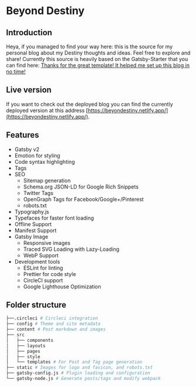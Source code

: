 # Beyond Destiny

## Introduction

Heya, if you managed to find your way here: this is the source for my personal blog about my Destiny thoughts and ideas. Feel free to explore and share!
Currently this source is heavily based on the Gatsby-Starter that you can find here: [Thanks for the great template! It helped me set up this blog in no time!](https://www.gatsbyjs.com/starters/justinformentin/gatsby-v2-tutorial-starter)

## Live version

If you want to check out the deployed blog you can find the currently deployed version at this address [https://beyondestiny.netlify.app/](https://beyondestiny.netlify.app/).

## Features

- Gatsby v2
- Emotion for styling
- Code syntax highlighting
- Tags
- SEO
  - Sitemap generation
  - Schema.org JSON-LD for Google Rich Snippets
  - Twitter Tags
  - OpenGraph Tags for Facebook/Google+/Pinterest
  - robots.txt
- Typography.js
- Typefaces for faster font loading
- Offline Support
- Manifest Support
- Gatsby Image
  - Responsive images
  - Traced SVG Loading with Lazy-Loading
  - WebP Support
- Development tools
  - ESLint for linting
  - Prettier for code style
  - CircleCI support
  - Google Lighthouse Optimization

## Folder structure

```bash
├──.circleci # Circleci integration
├── config # Theme and site metadata
├── content # Post markdown and images
├── src
│   ├── components
│   ├── layouts
│   ├── pages
│   ├── style
│   └── templates # For Post and Tag page generation
├── static # Images for logo and favicon, and robots.txt
├── gatsby-config.js # Plugin loading and configuration
└── gatsby-node.js # Generate posts/tags and modify webpack
```
